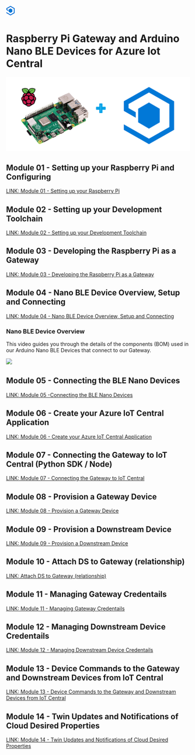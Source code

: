 # ![alt text](./Assets/azure_iot_central_super_sml.png "Connecting the Raspberry Pi as a Gateway with BLE Device Clients") 
# Raspberry Pi Gateway and Arduino Nano BLE Devices for Azure Iot Central

![alt text](./Assets/Raspberry-Pi-4-hero-shot-removebg.png "Hero Shot")

## Module 01 - Setting up your Raspberry Pi and Configuring
[LINK: Module 01 - Setting up your Raspberry Pi](./Module01/README.md)

## Module 02 - Setting up your Development Toolchain
[LINK: Module 02 - Setting up your Development Toolchain](./Module02/README.md)

## Module 03 - Developing the Raspberry Pi as a Gateway
[LINK: Module 03 - Developing the Raspberry Pi as a Gateway](./Module03/README.md)

## Module 04 - Nano BLE Device Overview, Setup and Connecting
[LINK: Module 04 - Nano BLE Device Overview, Setup and Connecting](./Module04/README.md)

### Nano BLE Device Overview
This video guides you through the details of the components (BOM) used in our Arduino Nano BLE Devices that connect to our Gateway.

[![](http://img.youtube.com/vi/YkSDvi072hE/0.jpg)](http://www.youtube.com/watch?v=YkSDvi072hE "Arduino Nano BLE Device Overview (Azure IoT Central Gateway Series)")

## Module 05 - Connecting the BLE Nano Devices
[LINK: Module 05 -Connecting the BLE Nano Devices](./Module05/README.md)

## Module 06 - Create your Azure IoT Central Application
[LINK: Module 06 - Create your Azure IoT Central Application](./Module06/README.md)

## Module 07 - Connecting the Gateway to IoT Central (Python SDK / Node)
[LINK: Module 07 - Connecting the Gateway to IoT Central](./Module07/README.md)

## Module 08 - Provision a Gateway Device
[LINK: Module 08 - Provision a Gateway Device](./Module08/README.md)

## Module 09 - Provision a Downstream Device
[LINK: Module 09 - Provision a Downstream Device](./Module09/README.md)

## Module 10 - Attach DS to Gateway (relationship)
[LINK: Attach DS to Gateway (relationship)](./Module10/README.md)

## Module 11 - Managing Gateway Credentails
[LINK: Module 11 - Managing Gateway Credentails](./Module11/README.md)

## Module 12 - Managing Downstream Device Credentails
[LINK: Module 12 - Managing Downstream Device Credentails](./Module12/README.md)

## Module 13 - Device Commands to the Gateway and Downstream Devices from IoT Central
[LINK: Module 13 - Device Commands to the Gateway and Downstream Devices from IoT Central](./Module13/README.md)

## Module 14 - Twin Updates and Notifications of Cloud Desired Properties
[LINK: Module 14 - Twin Updates and Notifications of Cloud Desired Properties](./Module14/README.md)

